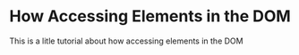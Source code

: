 # How Accessing Elements in the DOM

This is a litle tutorial about how accessing elements in the DOM
